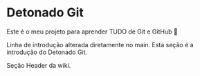 # Detonado Git

Este é o meu projeto para aprender TUDO de Git e GitHub 🚀

Linha de introdução alterada diretamente no main.
Esta seção é a introdução do Detonado Git.

Seção Header da wiki.
